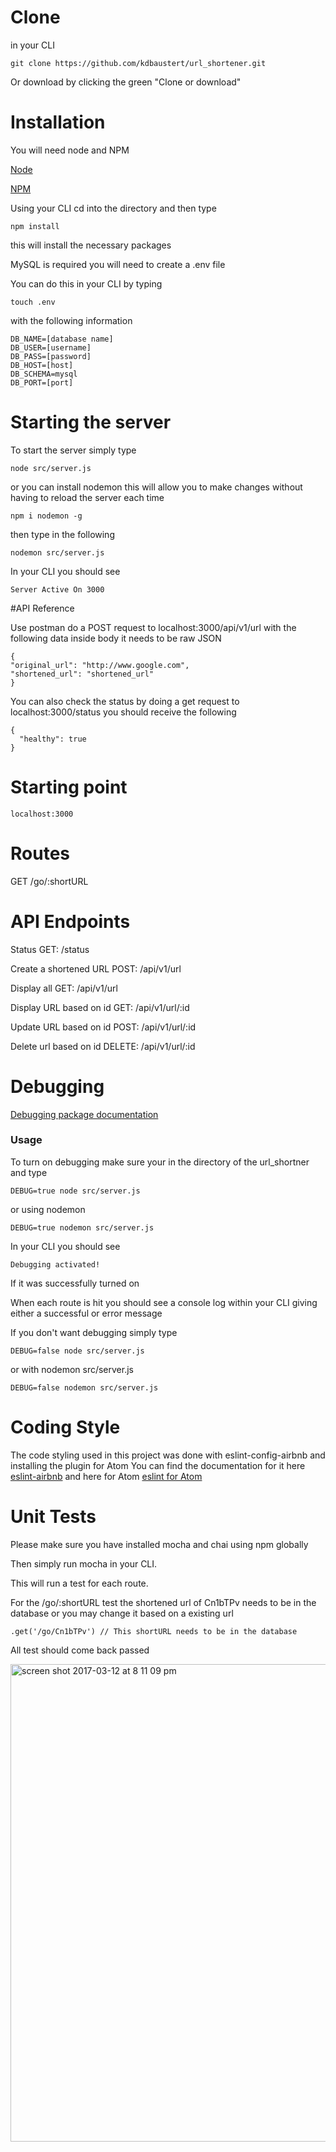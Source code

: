 # Clone

in your CLI

```
git clone https://github.com/kdbaustert/url_shortener.git
```

Or download by clicking the green "Clone or download"

# Installation

You will need node and NPM

[Node](https://nodejs.org/en/)

[NPM](https://www.npmjs.com/)

Using your CLI cd into the directory and then type

```
npm install
```
this will install the necessary packages

MySQL is required you will need to create a .env file

You can do this in your CLI by typing

```
touch .env
```

with the following information

```
DB_NAME=[database name]
DB_USER=[username]
DB_PASS=[password]
DB_HOST=[host]
DB_SCHEMA=mysql
DB_PORT=[port]
```

# Starting the server

To start the server simply type

```
node src/server.js
```

or you can install nodemon this will allow you to make changes without having to reload the server each time

```
npm i nodemon -g
```

then type in the following

```
nodemon src/server.js
```

In your CLI you should see

```
Server Active On 3000
```

#API Reference

Use postman do a POST request to localhost:3000/api/v1/url with the following data inside body it needs to be raw JSON

```
{
"original_url": "http://www.google.com",
"shortened_url": "shortened_url"
}
```

You can also check the status by doing a get request to localhost:3000/status you should receive the following

```
{
  "healthy": true
}
```

# Starting point

```
localhost:3000
```

# Routes

GET /go/:shortURL

# API Endpoints

Status
GET: /status

Create a shortened URL POST: /api/v1/url

Display all GET: /api/v1/url

Display URL based on id GET: /api/v1/url/:id

Update URL based on id POST: /api/v1/url/:id

Delete url based on id DELETE: /api/v1/url/:id

# Debugging

[Debugging package documentation](https://github.com/kdbaustert/Utility-Tool)

### Usage
To turn on debugging make sure your in the directory of the url_shortner and type

```
DEBUG=true node src/server.js
```

or using nodemon

```
DEBUG=true nodemon src/server.js
```

In your CLI you should see

```
Debugging activated!
```

If it was successfully turned on

When each route is hit you should see a console log within your CLI giving either a successful or error message

If you don't want debugging simply type

```
DEBUG=false node src/server.js
```

or with nodemon src/server.js

```
DEBUG=false nodemon src/server.js
```

# Coding Style

The code styling used in this project was done with eslint-config-airbnb and installing the plugin for Atom You can find the documentation for it here [eslint-airbnb](https://www.npmjs.com/package/eslint-config-airbnb) and here for Atom [eslint for Atom](https://atom.io/packages/eslint)

# Unit Tests
Please make sure you have installed mocha and chai using npm globally

Then simply run mocha in your CLI.

This will run a test for each route.

For the /go/:shortURL test the shortened url of Cn1bTPv needs to be in the database or you may change it based on a existing url

```
.get('/go/Cn1bTPv') // This shortURL needs to be in the database
```

All test should come back passed

<img width="764" alt="screen shot 2017-03-12 at 8 11 09 pm" src="https://cloud.githubusercontent.com/assets/12704978/23837546/9d081630-0760-11e7-9a23-c2d2e93131ea.png">
